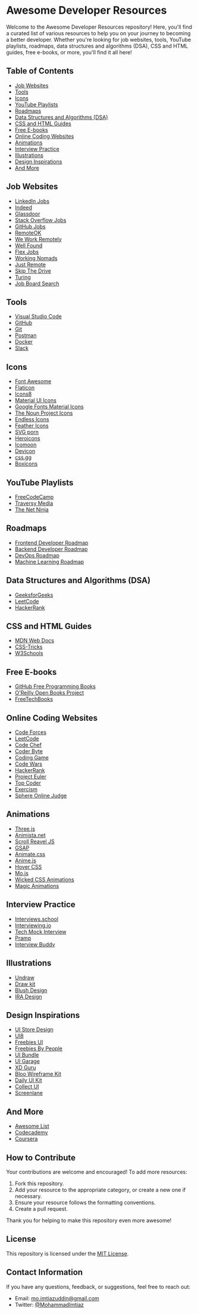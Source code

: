 # Awesome Developer Resources

Welcome to the Awesome Developer Resources repository! Here, you'll find a curated list of various resources to help you on your journey to becoming a better developer. Whether you're looking for job websites, tools, YouTube playlists, roadmaps, data structures and algorithms (DSA), CSS and HTML guides, free e-books, or more, you'll find it all here!

## Table of Contents

- [Job Websites](#job-websites)
- [Tools](#tools)
- [Icons](#icons)
- [YouTube Playlists](#youtube-playlists)
- [Roadmaps](#roadmaps)
- [Data Structures and Algorithms (DSA)](#data-structures-and-algorithms-dsa)
- [CSS and HTML Guides](#css-and-html-guides)
- [Free E-books](#free-e-books)
- [Online Coding Websites](#online-coding-websites)
- [Animations](#animations)
- [Interview Practice](#interview-practice)
- [Illustrations](#illustrations)
- [Design Inspirations](#design-inspirations)
- [And More](#and-more)

## Job Websites

- [LinkedIn Jobs](https://www.linkedin.com/jobs/)
- [Indeed](https://www.indeed.com/)
- [Glassdoor](https://www.glassdoor.com/index.htm)
- [Stack Overflow Jobs](https://stackoverflow.com/jobs)
- [GitHub Jobs](https://jobs.github.com/)
- [RemoteOK](https://remoteok.io/)
- [We Work Remotely](https://www.weworkremotely.com)
- [Well Found](https://www.wellfound.com)
- [Flex Jobs](https://www.flexjobs.com)
- [Working Nomads](https://www.workingnomads.com/jobs)
- [Just Remote](https://www.justremote.co)
- [Skip The Drive](https://www.skipthedrive.com)
- [Turing](https://www.turing.com)
- [Job Board Search](https://www.jobboardsearch.com)


## Tools

- [Visual Studio Code](https://code.visualstudio.com/)
- [GitHub](https://github.com/)
- [Git](https://git-scm.com/)
- [Postman](https://www.postman.com/)
- [Docker](https://www.docker.com/)
- [Slack](https://slack.com/)


## Icons

- [Font Awesome](fontawesome.com)
- [Flaticon](flaticon.com)
- [Icons8](icons8.com)
- [Material UI Icons](https://mui.com/material-ui/material-icons/)
- [Google Fonts Material Icons](https://fonts.google.com/icons?icon.size=24&icon.color=%235f6368&icon.platform=android)
- [The Noun Project Icons](https://thenounproject.com/icons/)
- [Endless Icons](https://endlessicons.com/)
- [Feather Icons](https://feathericons.com/)
- [SVG porn](https://svgporn.com/)
- [Heroicons](https://heroicons.com/)
- [Icomoon](https://icomoon.io/)
- [Devicon](https://devicon.dev/)
- [css.gg](https://css.gg/)
- [Boxicons](https://boxicons.com/)

## YouTube Playlists

- [FreeCodeCamp](https://www.youtube.com/user/FreeCodeCamp)
- [Traversy Media](https://www.youtube.com/user/TechGuyWeb)
- [The Net Ninja](https://www.youtube.com/channel/UCW5YeuERMmlnqo4oq8vwUpg)

## Roadmaps

- [Frontend Developer Roadmap](https://roadmap.sh/frontend)
- [Backend Developer Roadmap](https://roadmap.sh/backend)
- [DevOps Roadmap](https://roadmap.sh/devops)
- [Machine Learning Roadmap](https://roadmap.sh/machine-learning)

## Data Structures and Algorithms (DSA)

- [GeeksforGeeks](https://www.geeksforgeeks.org/)
- [LeetCode](https://leetcode.com/)
- [HackerRank](https://www.hackerrank.com/domains/tutorials/10-days-of-javascript)

## CSS and HTML Guides

- [MDN Web Docs](https://developer.mozilla.org/en-US/docs/Web)
- [CSS-Tricks](https://css-tricks.com/)
- [W3Schools](https://www.w3schools.com/)

## Free E-books

- [GitHub Free Programming Books](https://github.com/EbookFoundation/free-programming-books)
- [O'Reilly Open Books Project](https://www.oreilly.com/openbook/)
- [FreeTechBooks](http://www.freetechbooks.com/)


## Online Coding Websites

- [Code Forces](https://codeforces.com/)
- [LeetCode](https://leetcode.com/)
- [Code Chef](https://www.codechef.com/)
- [Coder Byte](https://coderbyte.com/)
- [Coding Game](https://www.codingame.com/start/)
- [Code Wars](https://www.codewars.com/)
- [HackerRank](https://www.hackerrank.com/)
- [Project Euler](https://projecteuler.net/archives)
- [Top Coder](https://www.topcoder.com/thrive/tracks?track=Competitive%20Programming)
- [Exercism](https://exercism.org/)
- [Sphere Online Judge](https://www.spoj.com/)


## Animations
- [Three.js](https://threejs.org/)
- [Animista.net](https://animista.net/)
- [Scroll Reavel JS](https://scrollrevealjs.org/)
- [GSAP](https://gsap.com/)
- [Animate.css](https://animate.style/)
- [Anime.js](https://animejs.com/)
- [Hover CSS](https://ianlunn.github.io/Hover/)
- [Mo.js](https://mojs.github.io/)
- [Wicked CSS Animations](https://kristofferandreasen.github.io/wickedCSS/documentation.html)
- [Magic Animations](https://www.minimamente.com/project/magic/)


## Interview Practice

- [Interviews.school](https://interviews.school/)
- [Interviewing.io](https://interviewing.io/)
- [Tech Mock Interview](https://techmockinterview.com/)
- [Pramp](https://www.pramp.com/#/)
- [Interview Buddy](https://interviewbuddy.net/)

## Illustrations

- [Undraw](undraw.co)
- [Draw kit](drawkit.io)
- [Blush Design](blush.design)
- [IRA Design](iradesign.io)


## Design Inspirations

- [UI Store Design](uistore.design)
- [UI8](ui.net)
- [Freebies UI](frebies.net)
- [Freebies By People](frebies.bypeople.com)
- [UI Bundle](uibundle.com)
- [UI Garage](uigarage.net)
- [XD Guru](xdguru.com)
- [Bloo Wireframe Kit](bloouikit.com)
- [Daily UI Kit](dailyui.co)
- [Collect UI](collectui.com)
- [Screenlane](screenlane.com)

## And More

- [Awesome List](https://github.com/sindresorhus/awesome)
- [Codecademy](https://www.codecademy.com/)
- [Coursera](https://www.coursera.org/)

## How to Contribute

Your contributions are welcome and encouraged! To add more resources:

1. Fork this repository.
2. Add your resource to the appropriate category, or create a new one if necessary.
3. Ensure your resource follows the formatting conventions.
4. Create a pull request.

Thank you for helping to make this repository even more awesome!

## License

This repository is licensed under the [MIT License](LICENSE).

## Contact Information

If you have any questions, feedback, or suggestions, feel free to reach out:

- Email: [mo.imtiazuddin@gmail.com](mailtomo.imtiazuddin@gmail.com)
- Twitter: [@MohammadImtiaz](https://twitter.com/MohammadImtiaz)
